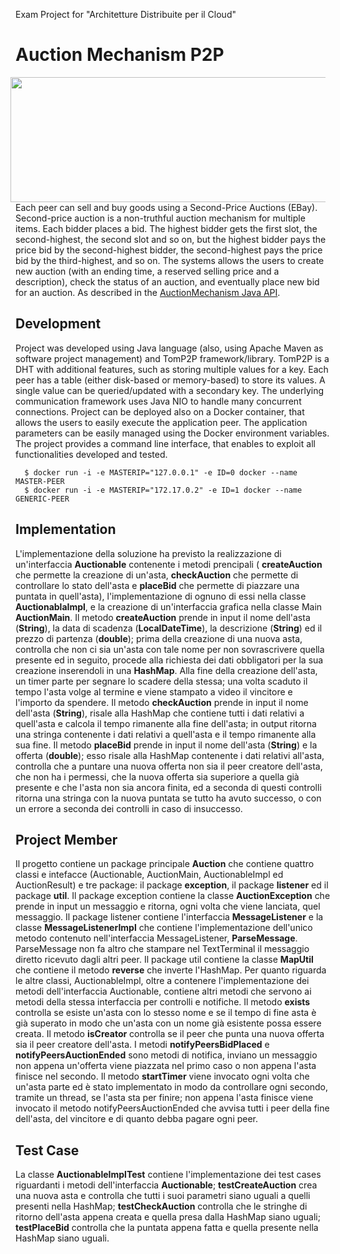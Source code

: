 Exam Project for "Architetture Distribuite per il Cloud"
# Auction Mechanism P2P
<img src="https://rokt.com/wp-content/uploads/2019/04/auction-3.png" align="right" Hspace="8" Vspace="0" width="600" height="200"
Border="0">
Each peer can sell and buy goods using a Second-Price Auctions (EBay). 
Second-price auction is a non-truthful auction mechanism for multiple items. 
Each bidder places a bid. The highest bidder gets the first slot, the second-highest, the second slot and so on, 
but the highest bidder pays the price bid by the second-highest bidder, the second-highest pays the price bid by the third-highest, and so on. 
The systems allows the users to create new auction (with an ending time, a reserved selling price and a description), 
check the status of an auction, and eventually place new bid for an auction. As described in the [AuctionMechanism Java API](https://github.com/Peppen/Auction/blob/master/src/main/java/auction/Auctionable.java).

## Development
Project was developed using Java language (also, using Apache Maven as software project management) and TomP2P framework/library. TomP2P is a DHT with additional features, such as storing multiple values for a key. Each peer has a table (either disk-based or memory-based) to store its values. A single value can be queried/updated with a secondary key. The underlying communication framework uses Java NIO to handle many concurrent connections. Project can be deployed also on a Docker container, that allows the users to easily execute the application peer. The application parameters can be easily managed using the Docker environment variables. The project provides a command line interface, that enables to exploit all functionalities developed and tested. <br>
```
  $ docker run -i -e MASTERIP="127.0.0.1" -e ID=0 docker --name MASTER-PEER
  $ docker run -i -e MASTERIP="172.17.0.2" -e ID=1 docker --name GENERIC-PEER 
```

## Implementation

L'implementazione della soluzione ha previsto la realizzazione di un'interfaccia **Auctionable** contenente i metodi prencipali ( **createAuction** che permette la creazione di un'asta, **checkAuction** che permette di controllare lo stato dell'asta e **placeBid** che permette di piazzare una puntata in quell'asta), l'implementazione di ognuno di essi nella classe **AuctionablaImpl**, e la creazione di un'interfaccia grafica nella classe Main **AuctionMain**. Il metodo **createAuction** prende in input il nome dell'asta (**String**), la data di scadenza (**LocalDateTime**), la descrizione (**String**) ed il prezzo di partenza (**double**); prima della creazione di una nuova asta, controlla che non ci sia un'asta con tale nome per non sovrascrivere quella presente ed in seguito, procede alla richiesta dei dati obbligatori per la sua creazione inserendoli in una **HashMap**. Alla fine della creazione dell'asta, un timer parte per segnare lo scadere della stessa; una volta scaduto il tempo l'asta volge al termine e viene stampato a video il vincitore e l'importo da spendere.
Il metodo **checkAuction** prende in input il nome dell'asta (**String**), risale alla HashMap che contiene tutti i dati relativi a quell'asta e calcola il tempo rimanente alla fine dell'asta; in output ritorna una stringa contenente i dati relativi a quell'asta e il tempo rimanente alla sua fine.
Il metodo **placeBid** prende in input il nome dell'asta (**String**) e la offerta (**double**); esso risale alla HashMap contenente i dati relativi all'asta, controlla che a puntare una nuova offerta non sia il peer creatore dell'asta, che non ha i permessi, che la nuova offerta sia superiore a quella già presente e che l'asta non sia ancora finita, ed a seconda di questi controlli ritorna una stringa con la nuova puntata se tutto ha avuto successo, o con un errore a seconda dei controlli in caso di insuccesso.

## Project Member

Il progetto contiene un package principale **Auction** che contiene quattro classi e intefacce (Auctionable, AuctionMain, AuctionableImpl ed AuctionResult) e tre package: il package **exception**, il package **listener** ed il package **util**. Il package exception contiene la classe **AuctionException** che prende in input un messaggio e ritorna, ogni volta che viene lanciata, quel messaggio. Il package listener contiene l'interfaccia **MessageListener** e la classe **MessageListenerImpl** che contiene l'implementazione dell'unico metodo contenuto nell'interfaccia MessageListener, **ParseMessage**. ParseMessage non fa altro che stampare nel TextTerminal il messaggio diretto ricevuto dagli altri peer. Il package util contiene la classe **MapUtil** che contiene il metodo **reverse** che inverte l'HashMap. 
Per quanto riguarda le altre classi, AuctionableImpl, oltre a contenere l'implementazione dei metodi dell'interfaccia Auctionable, contiene altri metodi che servono ai metodi della stessa interfaccia per controlli e notifiche. Il metodo **exists** controlla se esiste un'asta con lo stesso nome e se il tempo di fine asta è già superato in modo che un'asta con un nome già esistente possa essere creata.
Il metodo **isCreator** controlla se il peer che punta una nuova offerta sia il peer creatore dell'asta. I metodi **notifyPeersBidPlaced** e **notifyPeersAuctionEnded** sono metodi di notifica, inviano un messaggio non appena un'offerta viene piazzata nel primo caso o non appena l'asta finisce nel secondo. Il metodo **startTimer** viene invocato ogni volta che un'asta parte ed è stato implementato in modo da controllare ogni secondo, tramite un thread, se l'asta sta per finire; non appena l'asta finisce viene invocato il metodo notifyPeersAuctionEnded che avvisa tutti i peer della fine dell'asta, del vincitore e di quanto debba pagare ogni peer.

## Test Case

La classe **AuctionableImplTest** contiene l'implementazione dei test cases riguardanti i metodi dell'interfaccia **Auctionable**;
**testCreateAuction** crea una nuova asta e controlla che tutti i suoi parametri siano uguali a quelli presenti nella HashMap; **testCheckAuction** controlla che le stringhe di ritorno dell'asta appena creata e quella presa dalla HashMap siano uguali; **testPlaceBid** controlla che la puntata appena fatta e quella presente nella HashMap siano uguali. 


